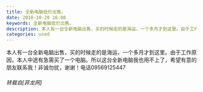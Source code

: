 ```yaml
---
title: 全新电脑低价出售。
date: 2018-10-20 16:08
keywords: 全新电脑低价出售。
description: 本人有一台全新电脑出售，买的时候走的是海运，一个多月才到这里。由于工作原因，本人中途有急需买了一个电脑。所以这台全新电脑我也用不上了，希望有意的朋友联系我！非诚勿扰，谢谢！电话09569125447
categories: used
---
```

<td class="t_f" id="postmessage_2121709">

本人有一台全新电脑出售，买的时候走的是海运，一个多月才到这里。由于工作原因，本人中途有急需买了一个电脑。所以这台全新电脑我也用不上了，希望有意的朋友联系我！非诚勿扰，谢谢！电话09569125447</td>
###### 转载自[菲龙网]
